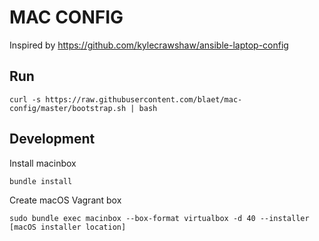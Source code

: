 # MAC CONFIG

Inspired by https://github.com/kylecrawshaw/ansible-laptop-config

## Run

```
curl -s https://raw.githubusercontent.com/blaet/mac-config/master/bootstrap.sh | bash
```

## Development

Install macinbox
```
bundle install
```

Create macOS Vagrant box
```
sudo bundle exec macinbox --box-format virtualbox -d 40 --installer [macOS installer location]
```
